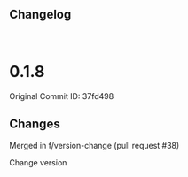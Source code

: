 ## Changelog

<br/>

# 0.1.8

Original Commit ID: 37fd498

## Changes
Merged in f&#x2F;version-change (pull request #38)

Change version
